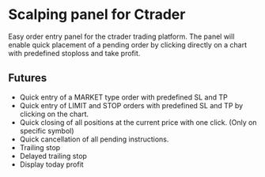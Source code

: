 Scalping panel for Ctrader
=
Easy order entry panel for the ctrader trading platform. The panel will enable quick placement of a pending order by clicking directly on a chart with predefined stoploss and take profit.

Futures
-
- Quick entry of a MARKET type order with predefined SL and TP
- Quick entry of LIMIT and STOP orders with predefined SL and TP by clicking on the chart.
- Quick closing of all positions at the current price with one click. (Only on specific symbol)
- Quick cancellation of all pending instructions.
- Trailing stop
- Delayed trailing stop
- Display today profit 


